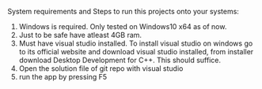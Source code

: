 System requirements and Steps to run this projects onto your systems:
1. Windows is required. Only tested on Windows10 x64 as of now. 
2. Just to be safe have atleast 4GB ram.
3. Must have visual studio installed. To install visual studio on windows go to its official website and download visual studio installed, from installer download Desktop Development for C++. This should suffice.
4. Open the solution file of git repo with visual studio
5. run the app by pressing F5